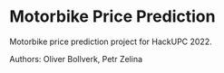 # Motorbike Price Prediction

Motorbike price prediction project for HackUPC 2022.

Authors: Oliver Bollverk, Petr Zelina
